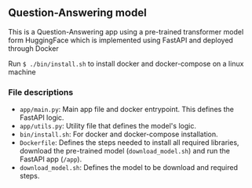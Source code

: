 ## Question-Answering model
This is a Question-Answering app using a pre-trained transformer model form HuggingFace which is implemented using FastAPI and deployed through Docker

Run `$ ./bin/install.sh` to install docker and docker-compose on a linux machine

### **File descriptions**
* `app/main.py`: Main app file and docker entrypoint. This defines the FastAPI logic.
* `app/utils.py`: Utility file that defines the model's logic.
* `bin/install.sh`: For docker and docker-compose installation.
* `Dockerfile`: Defines the steps needed to install all required libraries, download the pre-trained model (`download_model.sh`) and run the FastAPI app (`/app`).
* `download_model.sh`: Defines the model to be download and required steps.
